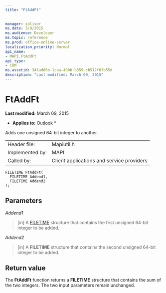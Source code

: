```yaml
---
title: "FtAddFt"
 
 
manager: soliver
ms.date: 3/9/2015
ms.audience: Developer
ms.topic: reference
ms.prod: office-online-server
localization_priority: Normal
api_name:
- MAPI.FtAddFt
api_type:
- COM
ms.assetid: 341ad06b-1caa-49bb-b859-cb512f6fb55d
description: "Last modified: March 09, 2015"
---
```


# FtAddFt

 **Last modified:** March 09, 2015 
  
 * **Applies to:** Outlook * 
  
Adds one unsigned 64-bit integer to another.
  
|||
|:-----|:-----|
|Header file:  <br/> |Mapiutil.h  <br/> |
|Implemented by:  <br/> |MAPI  <br/> |
|Called by:  <br/> |Client applications and service providers  <br/> |
   
```
FILETIME FtAddFt(
  FILETIME Addend1,
  FILETIME Addend2
);
```

## Parameters

 _Addend1_
  
> [in] A [FILETIME](filetime.md) structure that contains the first unsigned 64-bit integer to be added. 
    
 _Addend2_
  
> [in] A **FILETIME** structure that contains the second unsigned 64-bit integer to be added. 
    
## Return value

The **FtAddFt** function returns a **FILETIME** structure that contains the sum of the two integers. The two input parameters remain unchanged. 
  


